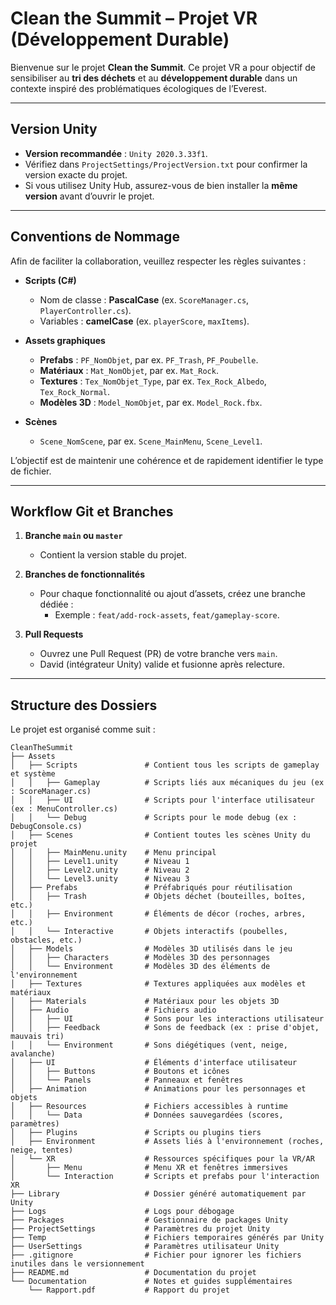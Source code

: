 # Clean the Summit – Projet VR (Développement Durable)

Bienvenue sur le projet **Clean the Summit**. Ce projet VR a pour objectif de sensibiliser au **tri des déchets** et au **développement durable** dans un contexte inspiré des problématiques écologiques de l’Everest.

---

## Version Unity

- **Version recommandée** : `Unity 2020.3.33f1`.  
- Vérifiez dans `ProjectSettings/ProjectVersion.txt` pour confirmer la version exacte du projet.  
- Si vous utilisez Unity Hub, assurez-vous de bien installer la **même version** avant d’ouvrir le projet.

---

## Conventions de Nommage

Afin de faciliter la collaboration, veuillez respecter les règles suivantes :

- **Scripts (C#)**  
  - Nom de classe : **PascalCase** (ex. `ScoreManager.cs`, `PlayerController.cs`).  
  - Variables : **camelCase** (ex. `playerScore`, `maxItems`).  

- **Assets graphiques**  
  - **Prefabs** : `PF_NomObjet`, par ex. `PF_Trash`, `PF_Poubelle`.  
  - **Matériaux** : `Mat_NomObjet`, par ex. `Mat_Rock`.  
  - **Textures** : `Tex_NomObjet_Type`, par ex. `Tex_Rock_Albedo`, `Tex_Rock_Normal`.  
  - **Modèles 3D** : `Model_NomObjet`, par ex. `Model_Rock.fbx`.  

- **Scènes**  
  - `Scene_NomScene`, par ex. `Scene_MainMenu`, `Scene_Level1`.

L’objectif est de maintenir une cohérence et de rapidement identifier le type de fichier.

---

## Workflow Git et Branches

1. **Branche `main` ou `master`**  
   - Contient la version stable du projet.

2. **Branches de fonctionnalités**  
   - Pour chaque fonctionnalité ou ajout d’assets, créez une branche dédiée :  
     - Exemple : `feat/add-rock-assets`, `feat/gameplay-score`.

3. **Pull Requests**  
   - Ouvrez une Pull Request (PR) de votre branche vers `main`.  
   - David (intégrateur Unity) valide et fusionne après relecture.

---
## Structure des Dossiers

Le projet est organisé comme suit :



```plaintext
CleanTheSummit
├── Assets
│   ├── Scripts               # Contient tous les scripts de gameplay et système
│   │   ├── Gameplay          # Scripts liés aux mécaniques du jeu (ex : ScoreManager.cs)
│   │   ├── UI                # Scripts pour l'interface utilisateur (ex : MenuController.cs)
│   │   └── Debug             # Scripts pour le mode debug (ex : DebugConsole.cs)
│   ├── Scenes                # Contient toutes les scènes Unity du projet
│   │   ├── MainMenu.unity    # Menu principal
│   │   ├── Level1.unity      # Niveau 1
│   │   ├── Level2.unity      # Niveau 2
│   │   └── Level3.unity      # Niveau 3
│   ├── Prefabs               # Préfabriqués pour réutilisation
│   │   ├── Trash             # Objets déchet (bouteilles, boîtes, etc.)
│   │   ├── Environment       # Éléments de décor (roches, arbres, etc.)
│   │   └── Interactive       # Objets interactifs (poubelles, obstacles, etc.)
│   ├── Models                # Modèles 3D utilisés dans le jeu
│   │   ├── Characters        # Modèles 3D des personnages
│   │   └── Environment       # Modèles 3D des éléments de l'environnement
│   ├── Textures              # Textures appliquées aux modèles et matériaux
│   ├── Materials             # Matériaux pour les objets 3D
│   ├── Audio                 # Fichiers audio
│   │   ├── UI                # Sons pour les interactions utilisateur
│   │   ├── Feedback          # Sons de feedback (ex : prise d'objet, mauvais tri)
│   │   └── Environment       # Sons diégétiques (vent, neige, avalanche)
│   ├── UI                    # Éléments d'interface utilisateur
│   │   ├── Buttons           # Boutons et icônes
│   │   └── Panels            # Panneaux et fenêtres
│   ├── Animation             # Animations pour les personnages et objets
│   ├── Resources             # Fichiers accessibles à runtime
│   │   └── Data              # Données sauvegardées (scores, paramètres)
│   ├── Plugins               # Scripts ou plugins tiers
│   ├── Environment           # Assets liés à l'environnement (roches, neige, tentes)
│   └── XR                    # Ressources spécifiques pour la VR/AR
│       ├── Menu              # Menu XR et fenêtres immersives
│       └── Interaction       # Scripts et prefabs pour l'interaction XR
├── Library                   # Dossier généré automatiquement par Unity
├── Logs                      # Logs pour débogage
├── Packages                  # Gestionnaire de packages Unity
├── ProjectSettings           # Paramètres du projet Unity
├── Temp                      # Fichiers temporaires générés par Unity
├── UserSettings              # Paramètres utilisateur Unity
├── .gitignore                # Fichier pour ignorer les fichiers inutiles dans le versionnement
├── README.md                 # Documentation du projet
└── Documentation             # Notes et guides supplémentaires
    └── Rapport.pdf           # Rapport du projet

